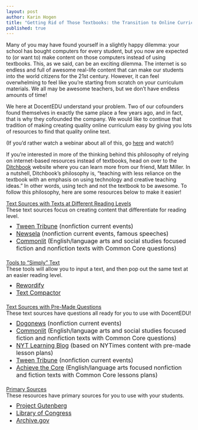 ```yaml
---
layout: post
author: Karin Hogen
title: "Getting Rid of Those Textbooks: the Transition to Online Curriculum"
published: true
---
```

Many of you may have found yourself in a slightly happy dilemma: your school has bought computers for every student, but you now are expected to (or want to) make content on those computers instead of using textbooks. This, as we said, can be an exciting dilemma. The internet is so endless and full of awesome real-life content that can make our students into the world citizens for the 21st century. However, it can feel overwhelming to feel like you’re starting from scratch on your curriculum materials. We all may be awesome teachers, but we don’t have endless amounts of time! 

We here at DocentEDU understand your problem. Two of our cofounders found themselves in exactly the same place a few years ago, and in fact, that is why they cofounded the company. We would like to continue that tradition of making creating quality online curriculum easy by giving you lots of resources to find that quality online text.

(If you’d rather watch a webinar about all of this, go [here](https://www.youtube.com/watch?v=DHR7tspV-GQ) and watch!)

If you’re interested in more of the thinking behind this philosophy of relying on internet-based resources instead of textbooks, head on over to the [Ditchbook](http://ditchthattextbook.com/) website where you can learn more from our friend, Matt Miller. In a nutshell, Ditchbook’s philosophy is, “teaching with less reliance on the textbook with an emphasis on using technology and creative teaching ideas.” In other words, using tech and not the textbook to be awesome. To follow this philosophy, here are some resources below to make it easier!

<u>Text Sources with Texts at Different Reading Levels</u><br>
These text sources focus on creating content that differentiate for reading level.

- [Tween Tribune](http://tweentribune.com/) (nonfiction current events)
- [Newsela](https://newsela.com/) (nonfiction current events, famous speeches)
- [Commonlit](https://www.commonlit.org/) (English/language arts and social studies focused fiction and nonfiction texts with Common Core questions)

<u>Tools to “Simply” Text</u><br>
These tools will allow you to input a text, and then pop out the same text at an easier reading level.

- [Rewordify](http://rewordify.com/)
- [Text Compactor](http://www.textcompactor.com/)

<u>Text Sources with Pre-Made Questions</u><br>
These text sources have questions all ready for you to use with DocentEDU!

- [Dogonews](http://www.dogonews.com/) (nonfiction current events)
- [Commonlit](https://www.commonlit.org/) (English/language arts and social studies focused fiction and nonfiction texts with Common Core questions)
- [NYT Learning Blog](http://learning.blogs.nytimes.com/) (based on NYTimes content with pre-made lesson plans)
- [Tween Tribune](http://tweentribune.com/) (nonfiction current events)
- [Achieve the Core](http://achievethecore.org/category/411/ela-literacy-lessons) (English/language arts focused nonfiction and fiction texts with Common Core lessons plans)

<u>Primary Sources</u><br>
These resources have primary sources for you to use with your students.

- [Project Gutenberg](https://www.gutenberg.org/)
- [Library of Congress](http://www.loc.gov/teachers/classroommaterials/primarysourcesets/)
- [Archive.gov](http://www.archives.gov/education/research/primary-sources.html)

<style>
  p + ul {
    font-size: 16px;
    margin-top: -5px;
    margin-bottom: 20px;
  }
</style>
